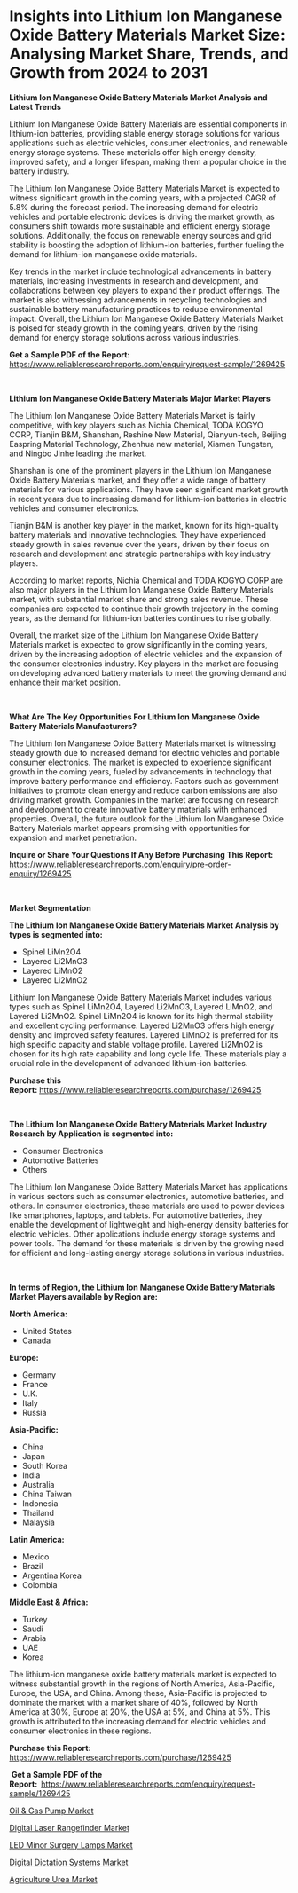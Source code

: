 <p><h1>Insights into Lithium Ion Manganese Oxide Battery Materials Market Size: Analysing Market Share, Trends, and Growth from 2024 to 2031</h1></p><p><strong>Lithium Ion Manganese Oxide Battery Materials Market Analysis and Latest Trends</strong></p>
<p><p>Lithium Ion Manganese Oxide Battery Materials are essential components in lithium-ion batteries, providing stable energy storage solutions for various applications such as electric vehicles, consumer electronics, and renewable energy storage systems. These materials offer high energy density, improved safety, and a longer lifespan, making them a popular choice in the battery industry.</p><p>The Lithium Ion Manganese Oxide Battery Materials Market is expected to witness significant growth in the coming years, with a projected CAGR of 5.8% during the forecast period. The increasing demand for electric vehicles and portable electronic devices is driving the market growth, as consumers shift towards more sustainable and efficient energy storage solutions. Additionally, the focus on renewable energy sources and grid stability is boosting the adoption of lithium-ion batteries, further fueling the demand for lithium-ion manganese oxide materials.</p><p>Key trends in the market include technological advancements in battery materials, increasing investments in research and development, and collaborations between key players to expand their product offerings. The market is also witnessing advancements in recycling technologies and sustainable battery manufacturing practices to reduce environmental impact. Overall, the Lithium Ion Manganese Oxide Battery Materials Market is poised for steady growth in the coming years, driven by the rising demand for energy storage solutions across various industries.</p></p>
<p><strong>Get a Sample PDF of the Report:&nbsp;</strong> <a href="https://www.reliableresearchreports.com/enquiry/request-sample/1269425">https://www.reliableresearchreports.com/enquiry/request-sample/1269425</a></p>
<p>&nbsp;</p>
<p><strong>Lithium Ion Manganese Oxide Battery Materials Major Market Players</strong></p>
<p><p>The Lithium Ion Manganese Oxide Battery Materials Market is fairly competitive, with key players such as Nichia Chemical, TODA KOGYO CORP, Tianjin B&M, Shanshan, Reshine New Material, Qianyun-tech, Beijing Easpring Material Technology, Zhenhua new material, Xiamen Tungsten, and Ningbo Jinhe leading the market.</p><p>Shanshan is one of the prominent players in the Lithium Ion Manganese Oxide Battery Materials market, and they offer a wide range of battery materials for various applications. They have seen significant market growth in recent years due to increasing demand for lithium-ion batteries in electric vehicles and consumer electronics.</p><p>Tianjin B&M is another key player in the market, known for its high-quality battery materials and innovative technologies. They have experienced steady growth in sales revenue over the years, driven by their focus on research and development and strategic partnerships with key industry players.</p><p>According to market reports, Nichia Chemical and TODA KOGYO CORP are also major players in the Lithium Ion Manganese Oxide Battery Materials market, with substantial market share and strong sales revenue. These companies are expected to continue their growth trajectory in the coming years, as the demand for lithium-ion batteries continues to rise globally.</p><p>Overall, the market size of the Lithium Ion Manganese Oxide Battery Materials market is expected to grow significantly in the coming years, driven by the increasing adoption of electric vehicles and the expansion of the consumer electronics industry. Key players in the market are focusing on developing advanced battery materials to meet the growing demand and enhance their market position.</p></p>
<p>&nbsp;</p>
<p><strong>What Are The Key Opportunities For Lithium Ion Manganese Oxide Battery Materials Manufacturers?</strong></p>
<p><p>The Lithium Ion Manganese Oxide Battery Materials market is witnessing steady growth due to increased demand for electric vehicles and portable consumer electronics. The market is expected to experience significant growth in the coming years, fueled by advancements in technology that improve battery performance and efficiency. Factors such as government initiatives to promote clean energy and reduce carbon emissions are also driving market growth. Companies in the market are focusing on research and development to create innovative battery materials with enhanced properties. Overall, the future outlook for the Lithium Ion Manganese Oxide Battery Materials market appears promising with opportunities for expansion and market penetration.</p></p>
<p><strong>Inquire or Share Your Questions If Any Before Purchasing This Report:</strong> <a href="https://www.reliableresearchreports.com/enquiry/pre-order-enquiry/1269425">https://www.reliableresearchreports.com/enquiry/pre-order-enquiry/1269425</a></p>
<p>&nbsp;</p>
<p><strong>Market Segmentation</strong></p>
<p><strong>The Lithium Ion Manganese Oxide Battery Materials Market Analysis by types is segmented into:</strong></p>
<p><ul><li>Spinel LiMn2O4</li><li>Layered Li2MnO3</li><li>Layered LiMnO2</li><li>Layered Li2MnO2</li></ul></p>
<p><p>Lithium Ion Manganese Oxide Battery Materials Market includes various types such as Spinel LiMn2O4, Layered Li2MnO3, Layered LiMnO2, and Layered Li2MnO2. Spinel LiMn2O4 is known for its high thermal stability and excellent cycling performance. Layered Li2MnO3 offers high energy density and improved safety features. Layered LiMnO2 is preferred for its high specific capacity and stable voltage profile. Layered Li2MnO2 is chosen for its high rate capability and long cycle life. These materials play a crucial role in the development of advanced lithium-ion batteries.</p></p>
<p><strong>Purchase this Report:&nbsp;</strong><a href="https://www.reliableresearchreports.com/purchase/1269425">https://www.reliableresearchreports.com/purchase/1269425</a></p>
<p>&nbsp;</p>
<p><strong>The Lithium Ion Manganese Oxide Battery Materials Market Industry Research by Application is segmented into:</strong></p>
<p><ul><li>Consumer Electronics</li><li>Automotive Batteries</li><li>Others</li></ul></p>
<p><p>The Lithium Ion Manganese Oxide Battery Materials Market has applications in various sectors such as consumer electronics, automotive batteries, and others. In consumer electronics, these materials are used to power devices like smartphones, laptops, and tablets. For automotive batteries, they enable the development of lightweight and high-energy density batteries for electric vehicles. Other applications include energy storage systems and power tools. The demand for these materials is driven by the growing need for efficient and long-lasting energy storage solutions in various industries.</p></p>
<p>&nbsp;</p>
<p><strong>In terms of Region, the Lithium Ion Manganese Oxide Battery Materials Market Players available by Region are:</strong></p>
<p>
    <p> <strong> North America: </strong>
        <ul>
            <li>United States</li>
            <li>Canada</li>
        </ul>
        </p> 
    <p> <strong> Europe: </strong>
        <ul>
            <li>Germany</li>
            <li>France</li>
            <li>U.K.</li>
            <li>Italy</li>
            <li>Russia</li>
        </ul>
        </p> 
    <p> <strong> Asia-Pacific: </strong>
        <ul>
            <li>China</li>
            <li>Japan</li>
            <li>South Korea</li>
            <li>India</li>
            <li>Australia</li>
            <li>China Taiwan</li>
            <li>Indonesia</li>
            <li>Thailand</li>
            <li>Malaysia</li>
        </ul>
        </p> 
    <p> <strong> Latin America: </strong>
        <ul>
            <li>Mexico</li>
            <li>Brazil</li>
            <li>Argentina Korea</li>
            <li>Colombia</li>
        </ul>
        </p> 
    <p> <strong> Middle East & Africa: </strong>
        <ul>
            <li>Turkey</li>
            <li>Saudi</li>
            <li>Arabia</li>
            <li>UAE</li>
            <li>Korea</li>
        </ul>
    </p>
    </p>
<p><p>The lithium-ion manganese oxide battery materials market is expected to witness substantial growth in the regions of North America, Asia-Pacific, Europe, the USA, and China. Among these, Asia-Pacific is projected to dominate the market with a market share of 40%, followed by North America at 30%, Europe at 20%, the USA at 5%, and China at 5%. This growth is attributed to the increasing demand for electric vehicles and consumer electronics in these regions.</p></p>
<p><strong>Purchase this Report: </strong><a href="https://www.reliableresearchreports.com/purchase/1269425">https://www.reliableresearchreports.com/purchase/1269425</a></p>
<p>&nbsp;<strong>Get a Sample PDF of the Report:&nbsp;&nbsp;</strong><a href="https://www.reliableresearchreports.com/enquiry/request-sample/1269425">https://www.reliableresearchreports.com/enquiry/request-sample/1269425</a></p>
<p><strong></strong></p>
<p><p><a href="https://medium.com/@emiliomartelli542/oil-amp-gas-pump-market-insights-into-market-cagr-market-trends-and-growth-strategies-6e4ff0eb022e">Oil & Gas Pump Market</a></p><p><a href="https://medium.com/@darrensipes2023/digital-laser-rangefinder-market-furnishes-information-on-market-share-market-trends-and-market-cdac8a777620">Digital Laser Rangefinder Market</a></p><p><a href="https://github.com/bobicer/Market-Research-Report-List-2/blob/main/led-minor-surgery-lamps-market.md">LED Minor Surgery Lamps Market</a></p><p><a href="https://github.com/globismark/Market-Research-Report-List-2/blob/main/digital-dictation-systems-market.md">Digital Dictation Systems Market</a></p><p><a href="https://medium.com/@darrensipes2023/agriculture-urea-market-analysis-and-sze-forecasted-for-period-from-2024-to-2031-9bba369577d7">Agriculture Urea Market</a></p></p>